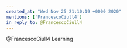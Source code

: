 ```yaml
---
created_at: "Wed Nov 25 21:10:19 +0000 2020"
mentions: ['FrancescoCiull4']
in_reply_to: @FrancescoCiull4
---
```


@FrancescoCiull4 Learning